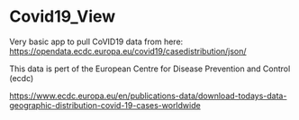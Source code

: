 # Covid19_View
Very basic app to pull CoVID19 data from here: https://opendata.ecdc.europa.eu/covid19/casedistribution/json/

This data is pert of the European Centre for Disease Prevention and Control (ecdc)

https://www.ecdc.europa.eu/en/publications-data/download-todays-data-geographic-distribution-covid-19-cases-worldwide
